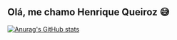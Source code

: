 ## Olá, me chamo Henrique Queiroz 😅

[![Anurag's GitHub stats](https://github-readme-stats.vercel.app/api?henriquequeiroz18=anuraghazra)](https://github.com/anuraghazra/github-readme-stats)
